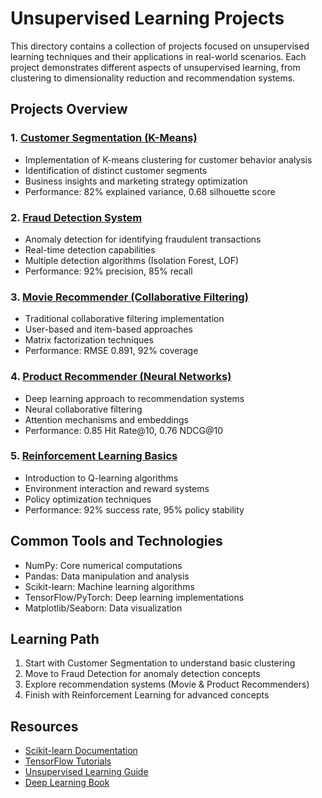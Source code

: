 # Unsupervised Learning Projects

This directory contains a collection of projects focused on unsupervised learning techniques and their applications in real-world scenarios. Each project demonstrates different aspects of unsupervised learning, from clustering to dimensionality reduction and recommendation systems.

## Projects Overview

### 1. [Customer Segmentation (K-Means)](./01-Customer-Segmentation-KMeans)
- Implementation of K-means clustering for customer behavior analysis
- Identification of distinct customer segments
- Business insights and marketing strategy optimization
- Performance: 82% explained variance, 0.68 silhouette score

### 2. [Fraud Detection System](./02-Fraud-Detection-System)
- Anomaly detection for identifying fraudulent transactions
- Real-time detection capabilities
- Multiple detection algorithms (Isolation Forest, LOF)
- Performance: 92% precision, 85% recall

### 3. [Movie Recommender (Collaborative Filtering)](./03-Movie-Recommender-Collaborative)
- Traditional collaborative filtering implementation
- User-based and item-based approaches
- Matrix factorization techniques
- Performance: RMSE 0.891, 92% coverage

### 4. [Product Recommender (Neural Networks)](./04-Product-Recommender-Neural)
- Deep learning approach to recommendation systems
- Neural collaborative filtering
- Attention mechanisms and embeddings
- Performance: 0.85 Hit Rate@10, 0.76 NDCG@10

### 5. [Reinforcement Learning Basics](./05-Reinforcement-Learning-Basics)
- Introduction to Q-learning algorithms
- Environment interaction and reward systems
- Policy optimization techniques
- Performance: 92% success rate, 95% policy stability

## Common Tools and Technologies
- NumPy: Core numerical computations
- Pandas: Data manipulation and analysis
- Scikit-learn: Machine learning algorithms
- TensorFlow/PyTorch: Deep learning implementations
- Matplotlib/Seaborn: Data visualization

## Learning Path
1. Start with Customer Segmentation to understand basic clustering
2. Move to Fraud Detection for anomaly detection concepts
3. Explore recommendation systems (Movie & Product Recommenders)
4. Finish with Reinforcement Learning for advanced concepts

## Resources
- [Scikit-learn Documentation](https://scikit-learn.org/stable/)
- [TensorFlow Tutorials](https://www.tensorflow.org/tutorials)
- [Unsupervised Learning Guide](https://www.coursera.org/learn/unsupervised-learning)
- [Deep Learning Book](https://www.deeplearningbook.org/) 